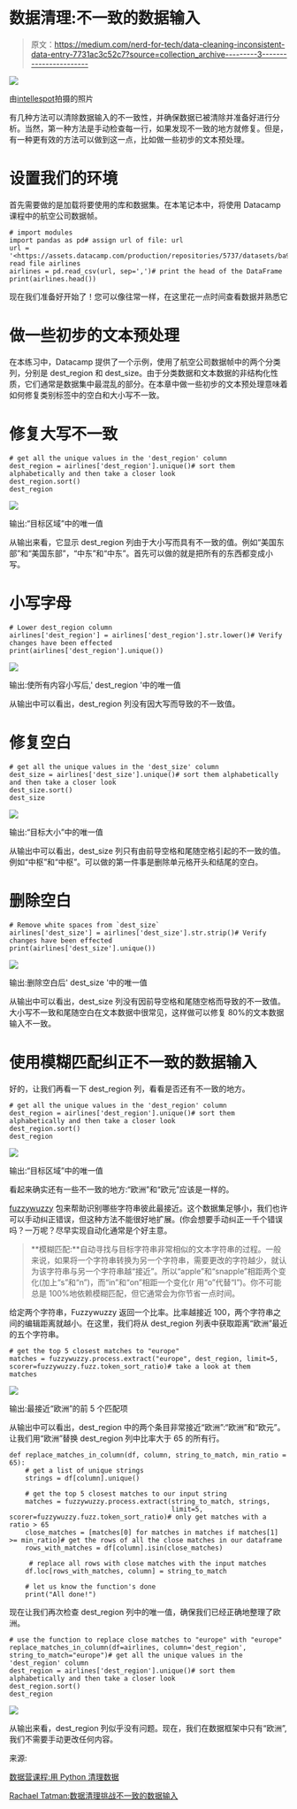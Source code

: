 # 数据清理:不一致的数据输入

> 原文：<https://medium.com/nerd-for-tech/data-cleaning-inconsistent-data-entry-7731ac3c52c7?source=collection_archive---------3----------------------->

![](img/2593cb0963d70b8e3c7dec1c1a483163.png)

由[intellespot](http://www.intellspot.com/what-is-data-cleansing/)拍摄的照片

有几种方法可以清除数据输入的不一致性，并确保数据已被清除并准备好进行分析。当然，第一种方法是手动检查每一行，如果发现不一致的地方就修复。但是，有一种更有效的方法可以做到这一点，比如做一些初步的文本预处理。

# 设置我们的环境

首先需要做的是加载将要使用的库和数据集。在本笔记本中，将使用 Datacamp 课程中的航空公司数据帧。

```
# import modules
import pandas as pd# assign url of file: url
url = '<https://assets.datacamp.com/production/repositories/5737/datasets/ba95dfa6d750e4bf2ddda2349cfe0af80ab765ff/airlines_final.csv>'# read file airlines
airlines = pd.read_csv(url, sep=',')# print the head of the DataFrame
print(airlines.head())
```

现在我们准备好开始了！您可以像往常一样，在这里花一点时间查看数据并熟悉它

# 做一些初步的文本预处理

在本练习中，Datacamp 提供了一个示例，使用了航空公司数据帧中的两个分类列，分别是 dest_region 和 dest_size。由于分类数据和文本数据的非结构化性质，它们通常是数据集中最混乱的部分。在本章中做一些初步的文本预处理意味着如何修复类别标签中的空白和大小写不一致。

# 修复大写不一致

```
# get all the unique values in the 'dest_region' column
dest_region = airlines['dest_region'].unique()# sort them alphabetically and then take a closer look
dest_region.sort()
dest_region
```

![](img/9e629bdec8b726528c48b058ce064483.png)

输出:“目标区域”中的唯一值

从输出来看，它显示 dest_region 列由于大小写而具有不一致的值。例如“美国东部”和“美国东部”，“中东”和“中东”。首先可以做的就是把所有的东西都变成小写。

# 小写字母

```
# Lower dest_region column
airlines['dest_region'] = airlines['dest_region'].str.lower()# Verify changes have been effected
print(airlines['dest_region'].unique())
```

![](img/74460e983f9aff6ef385cdd655509ebf.png)

输出:使所有内容小写后,' dest_region '中的唯一值

从输出中可以看出，dest_region 列没有因大写而导致的不一致值。

# 修复空白

```
# get all the unique values in the 'dest_size' column
dest_size = airlines['dest_size'].unique()# sort them alphabetically and then take a closer look
dest_size.sort()
dest_size
```

![](img/80e1857fb38c6fcc14f459c28b680f9e.png)

输出:“目标大小”中的唯一值

从输出中可以看出，dest_size 列只有由前导空格和尾随空格引起的不一致的值。例如“中枢”和“中枢”。可以做的第一件事是删除单元格开头和结尾的空白。

# 删除空白

```
# Remove white spaces from `dest_size`
airlines['dest_size'] = airlines['dest_size'].str.strip()# Verify changes have been effected
print(airlines['dest_size'].unique())
```

![](img/bae7d4a2e9648f1f2cf54331beffb2fa.png)

输出:删除空白后' dest_size '中的唯一值

从输出中可以看出，dest_size 列没有因前导空格和尾随空格而导致的不一致值。大小写不一致和尾随空白在文本数据中很常见，这样做可以修复 80%的文本数据输入不一致。

# 使用模糊匹配纠正不一致的数据输入

好的，让我们再看一下 dest_region 列，看看是否还有不一致的地方。

```
# get all the unique values in the 'dest_region' column
dest_region = airlines['dest_region'].unique()# sort them alphabetically and then take a closer look
dest_region.sort()
dest_region
```

![](img/a9ca1479ac6113ef079af76d73c74251.png)

输出:“目标区域”中的唯一值

看起来确实还有一些不一致的地方:“欧洲”和“欧元”应该是一样的。

[fuzzywuzzy](https://github.com/seatgeek/fuzzywuzzy) 包来帮助识别哪些字符串彼此最接近。这个数据集足够小，我们也许可以手动纠正错误，但这种方法不能很好地扩展。(你会想要手动纠正一千个错误吗？一万呢？尽早实现自动化通常是个好主意。

> **模糊匹配:**自动寻找与目标字符串非常相似的文本字符串的过程。一般来说，如果将一个字符串转换为另一个字符串，需要更改的字符越少，就认为该字符串与另一个字符串越“接近”。所以“apple”和“snapple”相距两个变化(加上“s”和“n”)，而“in”和“on”相距一个变化(r 用“o”代替“I”)。你不可能总是 100%地依赖模糊匹配，但它通常会为你节省一点时间。

给定两个字符串，Fuzzywuzzy 返回一个比率。比率越接近 100，两个字符串之间的编辑距离就越小。在这里，我们将从 dest_region 列表中获取距离“欧洲”最近的五个字符串。

```
# get the top 5 closest matches to "europe"
matches = fuzzywuzzy.process.extract("europe", dest_region, limit=5, scorer=fuzzywuzzy.fuzz.token_sort_ratio)# take a look at them
matches
```

![](img/9b0769892c2fa652bd976e8a66b625bd.png)

输出:最接近“欧洲”的前 5 个匹配项

从输出中可以看出，dest_region 中的两个条目非常接近“欧洲”:“欧洲”和“欧元”。让我们用“欧洲”替换 dest_region 列中比率大于 65 的所有行。

```
def replace_matches_in_column(df, column, string_to_match, min_ratio = 65):
    # get a list of unique strings
    strings = df[column].unique()

    # get the top 5 closest matches to our input string
    matches = fuzzywuzzy.process.extract(string_to_match, strings, 
                                         limit=5, scorer=fuzzywuzzy.fuzz.token_sort_ratio)# only get matches with a ratio > 65
    close_matches = [matches[0] for matches in matches if matches[1] >= min_ratio]# get the rows of all the close matches in our dataframe
    rows_with_matches = df[column].isin(close_matches)

     # replace all rows with close matches with the input matches 
    df.loc[rows_with_matches, column] = string_to_match

    # let us know the function's done
    print("All done!")
```

现在让我们再次检查 dest_region 列中的唯一值，确保我们已经正确地整理了欧洲。

```
# use the function to replace close matches to "europe" with "europe"
replace_matches_in_column(df=airlines, column='dest_region', string_to_match="europe")# get all the unique values in the 'dest_region' column
dest_region = airlines['dest_region'].unique()# sort them alphabetically and then take a closer look
dest_region.sort()
dest_region
```

![](img/65f44866ebcf00d73f5468c4ce33a955.png)

从输出来看，dest_region 列似乎没有问题。现在，我们在数据框架中只有“欧洲”,我们不需要手动更改任何内容。

来源:

[数据营课程:用 Python 清理数据](https://campus.datacamp.com/courses/cleaning-data-in-python/text-and-categorical-data-problems?ex=6)

[Rachael Tatman:数据清理挑战不一致的数据输入](https://www.kaggle.com/rtatman/data-cleaning-challenge-inconsistent-data-entry)